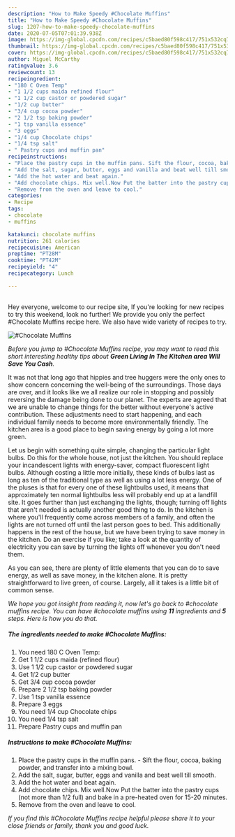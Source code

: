 ```yaml
---
description: "How to Make Speedy #Chocolate Muffins"
title: "How to Make Speedy #Chocolate Muffins"
slug: 1207-how-to-make-speedy-chocolate-muffins
date: 2020-07-05T07:01:39.938Z
image: https://img-global.cpcdn.com/recipes/c5baed80f598c417/751x532cq70/chocolate-muffins-recipe-main-photo.jpg
thumbnail: https://img-global.cpcdn.com/recipes/c5baed80f598c417/751x532cq70/chocolate-muffins-recipe-main-photo.jpg
cover: https://img-global.cpcdn.com/recipes/c5baed80f598c417/751x532cq70/chocolate-muffins-recipe-main-photo.jpg
author: Miguel McCarthy
ratingvalue: 3.6
reviewcount: 13
recipeingredient:
- "180 C Oven Temp"
- "1 1/2 cups maida refined flour"
- "1 1/2 cup castor or powdered sugar"
- "1/2 cup butter"
- "3/4 cup cocoa powder"
- "2 1/2 tsp baking powder"
- "1 tsp vanilla essence"
- "3 eggs"
- "1/4 cup Chocolate chips"
- "1/4 tsp salt"
- " Pastry cups and muffin pan"
recipeinstructions:
- "Place the pastry cups in the muffin pans. Sift the flour, cocoa, baking powder, and transfer into a mixing bowl."
- "Add the salt, sugar, butter, eggs and vanilla and beat well till smooth."
- "Add the hot water and beat again."
- "Add chocolate chips. Mix well.Now Put the batter into the pastry cups (not more than 1/2 full) and bake in a pre-heated oven for 15-20 minutes."
- "Remove from the oven and leave to cool."
categories:
- Recipe
tags:
- chocolate
- muffins

katakunci: chocolate muffins 
nutrition: 261 calories
recipecuisine: American
preptime: "PT28M"
cooktime: "PT42M"
recipeyield: "4"
recipecategory: Lunch

---
```

<br>
Hey everyone, welcome to our recipe site, If you're looking for new recipes to try this weekend, look no further! We provide you only the perfect #Chocolate Muffins recipe here. We also have wide variety of recipes to try.
<br>


![#Chocolate Muffins](https://img-global.cpcdn.com/recipes/c5baed80f598c417/751x532cq70/chocolate-muffins-recipe-main-photo.jpg)

<i>Before you jump to #Chocolate Muffins recipe, you may want to read this short interesting healthy tips about 
<strong>Green Living In The Kitchen area Will Save You Cash</strong>.</i>
</br>

It was not that long ago that hippies and tree huggers were the only ones to show concern concerning the well-being of the surroundings. Those days are over, and it looks like we all realize our role in stopping and possibly reversing the damage being done to our planet. The experts are agreed that we are unable to change things for the better without everyone's active contribution. These adjustments need to start happening, and each individual family needs to become more environmentally friendly. The kitchen area is a good place to begin saving energy by going a lot more green.

Let us begin with something quite simple, changing the particular light bulbs. Do this for the whole house, not just the kitchen. You should replace your incandescent lights with energy-saver, compact fluorescent light bulbs. Although costing a little more initially, these kinds of bulbs last as long as ten of the traditional type as well as using a lot less energy. One of the pluses is that for every one of these lightbulbs used, it means that approximately ten normal lightbulbs less will probably end up at a landfill site. It goes further than just exchanging the lights, though; turning off lights that aren't needed is actually another good thing to do. In the kitchen is where you'll frequently come across members of a family, and often the lights are not turned off until the last person goes to bed. This additionally happens in the rest of the house, but we have been trying to save money in the kitchen. Do an exercise if you like; take a look at the quantity of electricity you can save by turning the lights off whenever you don't need them.

As you can see, there are plenty of little elements that you can do to save energy, as well as save money, in the kitchen alone. It is pretty straightforward to live green, of course. Largely, all it takes is a little bit of common sense.


<i>We hope you got insight from reading it, now let's go back to #chocolate muffins recipe. You can have #chocolate muffins using <strong>11</strong> ingredients and <strong>5</strong> steps. Here is how you do that.
</i>

##### The ingredients needed to make #Chocolate Muffins:

1. You need 180 C Oven Temp:
1. Get 1 1/2 cups maida (refined flour)
1. Use 1 1/2 cup castor or powdered sugar
1. Get 1/2 cup butter
1. Get 3/4 cup cocoa powder
1. Prepare 2 1/2 tsp baking powder
1. Use 1 tsp vanilla essence
1. Prepare 3 eggs
1. You need 1/4 cup Chocolate chips
1. You need 1/4 tsp salt
1. Prepare  Pastry cups and muffin pan


##### Instructions to make #Chocolate Muffins:

1. Place the pastry cups in the muffin pans. - Sift the flour, cocoa, baking powder, and transfer into a mixing bowl.
1. Add the salt, sugar, butter, eggs and vanilla and beat well till smooth.
1. Add the hot water and beat again.
1. Add chocolate chips. Mix well.Now Put the batter into the pastry cups (not more than 1/2 full) and bake in a pre-heated oven for 15-20 minutes.
1. Remove from the oven and leave to cool.


<i>If you find this #Chocolate Muffins recipe helpful please share it to your close friends or family, thank you and good luck.</i>
